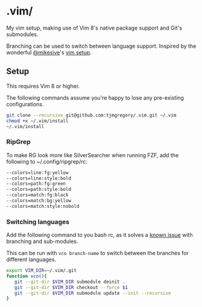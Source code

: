 # .vim/

My vim setup, making use of Vim 8's native package support and Git's submodules.

Branching can be used to switch between language support. Inspired by the wonderful [@mikesive](https://github.com/mikesive)'s [vim setup](https://github.com/mikesive/.vim).

## Setup

This requires Vim 8 or higher.

The following commands assume you're happy to lose any pre-existing configurations.

```bash
git clone --recursive git@github.com:tjmgregory/.vim.git ~/.vim
chmod +x ~/.vim/install
~/.vim/install
```

### RipGrep

To make RG look more like SilverSearcher when running FZF, add the following to ~/.config/ripgrep/rc:

```bash
--colors=line:fg:yellow
--colors=line:style:bold
--colors=path:fg:green
--colors=path:style:bold
--colors=match:fg:black
--colors=match:bg:yellow
--colors=match:style:nobold
```

### Switching languages

Add the following command to you bash rc, as it solves a [known issue](https://github.com/gitextensions/gitextensions/issues/3065) with branching and sub-modules.

This can be run with `vco branch-name` to switch between the branches for different languages.

```bash
export VIM_DIR=~/.vim/.git
function vco(){
   git --git-dir $VIM_DIR submodule deinit .
   git --git-dir $VIM_DIR checkout --force $1
   git --git-dir $VIM_DIR submodule update --init --recursive
}
```
